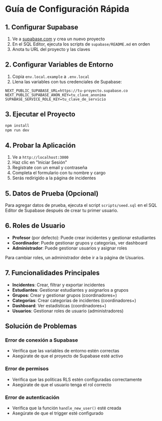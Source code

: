 # Guía de Configuración Rápida

## 1. Configurar Supabase

1. Ve a [supabase.com](https://supabase.com) y crea un nuevo proyecto
2. En el SQL Editor, ejecuta los scripts de `supabase/README.md` en orden
3. Anota tu URL del proyecto y las claves

## 2. Configurar Variables de Entorno

1. Copia `env.local.example` a `.env.local`
2. Llena las variables con tus credenciales de Supabase:

```env
NEXT_PUBLIC_SUPABASE_URL=https://tu-proyecto.supabase.co
NEXT_PUBLIC_SUPABASE_ANON_KEY=tu_clave_anonima
SUPABASE_SERVICE_ROLE_KEY=tu_clave_de_servicio
```

## 3. Ejecutar el Proyecto

```bash
npm install
npm run dev
```

## 4. Probar la Aplicación

1. Ve a `http://localhost:3000`
2. Haz clic en "Iniciar Sesión"
3. Regístrate con un email y contraseña
4. Completa el formulario con tu nombre y cargo
5. Serás redirigido a la página de incidentes

## 5. Datos de Prueba (Opcional)

Para agregar datos de prueba, ejecuta el script `scripts/seed.sql` en el SQL Editor de Supabase después de crear tu primer usuario.

## 6. Roles de Usuario

- **Profesor** (por defecto): Puede crear incidentes y gestionar estudiantes
- **Coordinador**: Puede gestionar grupos y categorías, ver dashboard
- **Administrador**: Puede gestionar usuarios y asignar roles

Para cambiar roles, un administrador debe ir a la página de Usuarios.

## 7. Funcionalidades Principales

- **Incidentes**: Crear, filtrar y exportar incidentes
- **Estudiantes**: Gestionar estudiantes y asignarlos a grupos
- **Grupos**: Crear y gestionar grupos (coordinadores+)
- **Categorías**: Crear categorías de incidentes (coordinadores+)
- **Dashboard**: Ver estadísticas (coordinadores+)
- **Usuarios**: Gestionar roles de usuario (administradores)

## Solución de Problemas

### Error de conexión a Supabase

- Verifica que las variables de entorno estén correctas
- Asegúrate de que el proyecto de Supabase esté activo

### Error de permisos

- Verifica que las políticas RLS estén configuradas correctamente
- Asegúrate de que el usuario tenga el rol correcto

### Error de autenticación

- Verifica que la función `handle_new_user()` esté creada
- Asegúrate de que el trigger esté configurado
